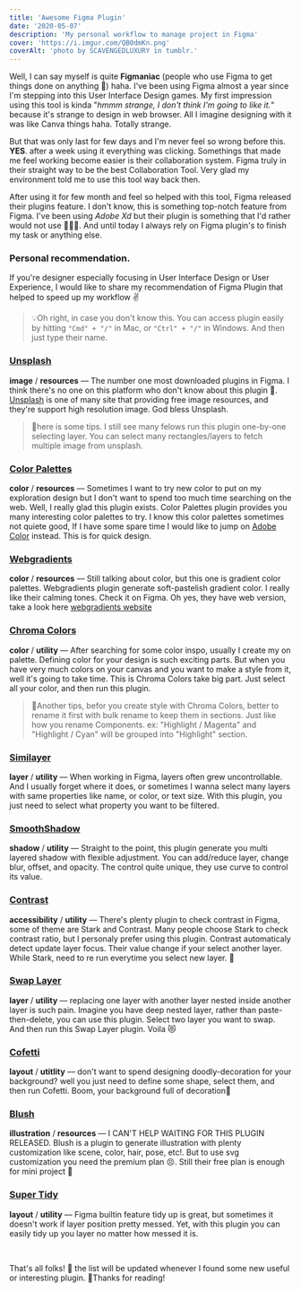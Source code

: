 ```yaml
---
title: 'Awesome Figma Plugin'
date: '2020-05-07'
description: 'My personal workflow to manage project in Figma'
cover: 'https://i.imgur.com/QB0dmKn.png'
coverAlt: 'photo by SCAVENGEDLUXURY in tumblr.'
---
```


Well, I can say myself is quite **Figmaniac** (people who use Figma to get things done on anything 🥴) haha. I've been using Figma almost a year since I'm stepping into this User Interface Design games. My first impression using this tool is kinda "_hmmm strange, I don't think I'm going to like it._" because it's strange to design in web browser. All I imagine designing with it was like Canva things haha. Totally strange.

But that was only last for few days and I'm never feel so wrong before this. **YES**. after a week using it everything was clicking. Somethings that made me feel working become easier is their collaboration system. Figma truly in their straight way to be the best Collaboration Tool. Very glad my environment told me to use this tool way back then.

After using it for few month and feel so helped with this tool, Figma released their plugins feature. I don't know, this is something top-notch feature from Figma. I've been using _Adobe Xd_ but their plugin is something that I'd rather would not use 💆🏻‍♂️. And until today I always rely on Figma plugin's to finish my task or anything else.

### Personal recommendation.

If you're designer especially focusing in User Interface Design or User Experience, I would like to share my recommendation of Figma Plugin that helped to speed up my workflow ✌️

> 💡Oh right, in case you don't know this. You can access plugin easily by hitting `"Cmd" + "/"` in Mac, or `"Ctrl" + "/"` in Windows. And then just type their name.

### [Unsplash](https://www.figma.com/community/plugin/738454987945972471/Unsplash)

**image** / **resources** –– The number one most downloaded plugins in Figma. I think there's no one on this platform who don't know about this plugin 💆. [Unsplash](https:/unsplash.com/) is one of many site that providing free image resources, and they're support high resolution image. God bless Unsplash.

> 🔖here is some tips. I still see many felows run this plugin one-by-one selecting layer. You can select many rectangles/layers to fetch multiple image from unsplash.

<!-- ![unsplash fetch image](https://www.figma.com/community/plugin/738454987945972471/thumbnail) -->

### [Color Palettes](https://www.figma.com/community/plugin/740832935938649295/Color-Palettes)

**color** / **resources** –– Sometimes I want to try new color to put on my exploration design but I don't want to spend too much time searching on the web. Well, I really glad this plugin exists. Color Palettes plugin provides you many interesting color palettes to try. I know this color palettes sometimes not quiete good, If I have some spare time I would like to jump on [Adobe Color](https://color.adobe.com/create) instead. This is for quick design.

<!-- ![Color Palettes cover](https://www.figma.com/community/plugin/740832935938649295/thumbnail) -->

### [Webgradients](https://www.figma.com/community/plugin/802147585857776440/Webgradients)

**color** / **resources** –– Still talking about color, but this one is gradient color palettes. Webgradients plugin generate soft-pastelish gradient color. I really like their calming tones. Check it on Figma. Oh yes, they have web version, take a look here [webgradients website](http://webgradients.com/)

<!-- ![Webgradients cover](https://www.figma.com/community/plugin/802147585857776440/thumbnail) -->

### [Chroma Colors](https://www.figma.com/community/plugin/739237058450529919/Chroma-Colors)

**color** / **utility** –– After searching for some color inspo, usually I create my on palette. Defining color for your design is such exciting parts. But when you have very much colors on your canvas and you want to make a style from it, well it's going to take time. This is Chroma Colors take big part. Just select all your color, and then run this plugin.

> 🎯Another tips, befor you create style with Chroma Colors, better to rename it first with bulk rename to keep them in sections. Just like how you rename Components. ex: "Highlight / Magenta" and "Highlight / Cyan" will be grouped into "Highlight" section.

<!-- ![Chroma colors cover](https://www.figma.com/community/plugin/739237058450529919/thumbnail) -->

### [Similayer](https://www.figma.com/community/plugin/735733267883397781/Similayer)

**layer** / **utility** –– When working in Figma, layers often grew uncontrollable. And I usually forget where it does, or sometimes I wanna select many layers with same properties like name, or color, or text size. With this plugin, you just need to select what property you want to be filtered.

<!-- ![Similayer cover](https://www.figma.com/community/plugin/735733267883397781/thumbnail) -->

### [SmoothShadow](https://www.figma.com/community/plugin/788830704169694737/SmoothShadow)

**shadow** / **utility** –– Straight to the point, this plugin generate you multi layered shadow with flexible adjustment. You can add/reduce layer, change blur, offset, and opacity. The control quite unique, they use curve to control its value.

<!-- ![SmoothShadow](https://www.figma.com/community/plugin/788830704169694737/thumbnail) -->

### [Contrast](https://www.figma.com/community/plugin/748533339900865323/Contrast)

**accessibility** / **utility** –– There's plenty plugin to check contrast in Figma, some of theme are Stark and Contrast. Many people choose Stark to check contrast ratio, but I personaly prefer using this plugin. Contrast automaticaly detect update layer focus. Their value change if your select another layer. While Stark, need to re run everytime you select new layer. 😬

<!-- ![Contrast cover](https://www.figma.com/community/plugin/748533339900865323/thumbnail) -->

### [Swap Layer](https://www.figma.com/community/plugin/739493471028643540/Swap)

**layer** / **utility** –– replacing one layer with another layer nested inside another layer is such pain. Imagine you have deep nested layer, rather than paste-then-delete, you can use this plugin. Select two layer you want to swap. And then run this Swap Layer plugin. Voila 😻

<!-- ![Swap Layer](https://www.figma.com/community/plugin/739493471028643540/thumbnail) -->

### [Cofetti](https://www.figma.com/community/plugin/732876968584257019/Confetti)

**layout** / **utitlity** –– don't want to spend designing doodly-decoration for your background? well you just need to define some shape, select them, and then run Cofetti. Boom, your background full of decoration🎰

<!-- ![Confetti cover](https://www.figma.com/community/plugin/732876968584257019/thumbnail) -->

### [Blush](https://www.figma.com/community/plugin/838959511417581040/Blush)

**illustration** / **resources** –– I CAN'T HELP WAITING FOR THIS PLUGIN RELEASED. Blush is a plugin to generate illustration with plenty customization like scene, color, hair, pose, etc!. But to use svg customization you need the premium plan 😣. Still their free plan is enough for mini project 🤤

<!-- ![Blush cover](https://www.figma.com/community/plugin/838959511417581040/thumbnail) -->

### [Super Tidy](https://www.figma.com/community/plugin/731260060173130163/Super-Tidy)

**layout** / **utility** –– Figma builtin feature tidy up is great, but sometimes it doesn't work if layer position pretty messed. Yet, with this plugin you can easily tidy up you layer no matter how messed it is.

<!-- ![Super Tidy](https://www.figma.com/community/plugin/731260060173130163/thumbnail) -->

<br>

That's all folks! 🤪 the list will be updated whenever I found some new useful or interesting plugin. 🎒Thanks for reading!

